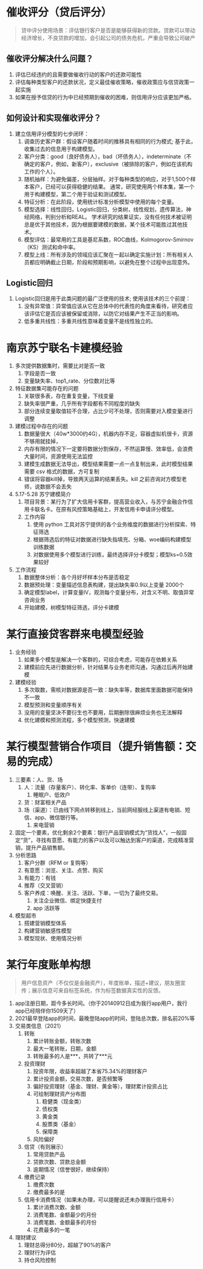 # 催收评分（贷后评分）
> 贷中评分使用场景：评估银行客户是否是能够获得新的贷款。贷款可以带动经济增长，不良贷款的增加，会引起公司的债务危机，严重会导致公司破产
## 催收评分解决什么问题？
1. 评估已经违约的且需要做催收行动的客户的还款可能性
2. 评估每种类型客户的还款状况，定义最佳催收策略，催收政策应与信贷政策一起实施
3. 如果在授予信贷的行为中已经预期到催收的困难，则信用评分应该更加严格。

## 如何设计和实现催收评分？
1. 建立信用评分模型的七步闭环：
    1. 调查历史客户群：假设客户随着时间的推移具有相同的行为模式; 基于此，收集过去的信息用于构建模型。
    2. 客户分类：good（良好债务人），bad（坏债务人），indeterminate（不确定的客户，例如，新客户），exclusive（被排除的客户，例如在该机构工作的个人）。
    3. 随机抽样：为避免偏差，分层抽样。对于每种类型的响应，对于1,500个样本客户，已经可以获得稳健的结果。 通常，研究使用两个样本集，第一个用于构建模型，第二个用于验证和测试模型。
    4. 特征分析：在此阶段，使用统计标准分析模型中使用的每个变量。
    5. 模型选择：线性回归，Logistic回归，分类树，线性规划，遗传算法，神经网络，判别分析和REAL。 学术研究的结果证实，没有任何技术被证明总是优于其他技术，因为根据要建模的数据，某个技术可能胜过其他技术。
    6. 模型评估：最常用的工具是基尼系数，ROC曲线，Kolmogorov-Smirnov（KS）测试和命中率。
    7. 模型上线：所有涉及的领域应该汇聚在一起以确定实施计划：所有相关人员都应明确截止日期，阶段和预期影响，以避免在整个过程中出现意外。

## Logistic回归
1. Logistic回归是用于此类问题的最广泛使用的技术; 使用该技术的三个前提：
    1. 没有异常值：异常值应该从它在总体中的代表性的角度来看待，研究者应该评估它是否应该被保留或消除，以防它对结果产生不正当的影响。
    2. 低多重共线性：多重共线性意味着变量不是线性独立的。

# 南京苏宁联名卡建模经验
1. 多次提供数据集时，需要比对是否一致
    1. 字段是否一致
    2. 变量缺失率、top1_rate、分位数对比等
2. 特征数据集可能存在的问题
    1. 关联很多表，存在重复变量，下线变量
    2. 缺失率很严重，几乎所有字段都有不同程度的缺失
    3. 部分连续变量取值较不合理，占比少可不处理，否则需要对入模变量进行调整
3. 建模过程中存在的问题
    1. 数据量很大（40w*3000约4G），机器内存不足，容器虚拟机很卡，资源不够用就挂掉，
    2. 内存有限的情况下一定要将数据分割保存，不然运算慢、效率低，会浪费大量时间，资源使用无法监控
    3. 建模生成数据无法导出，模型结果需要一点一点复制出来，此时模型结果需要 csv 格式的数据，方可复制
    4. 错误将容器kill掉，导致两天运算的结果丢失。kill 之前咨询对方模型老师，说数据不会丢失
4. 5.17-5.28 苏宁建模简介
    1. 项目背景：某行为了扩大信用卡客群，提高营业收入，与苏宁金融合作信用卡联名卡。在原有风控策略基础上，开发信用卡申请评分模型。
    2. 工作内容
        1. 使用 python 工具对苏宁提供的各个业务维度的数据进行分析探索、特征筛选
        2. 根据筛选后的特征对数据进行缺失指填充、分箱、woe编码构建模型训练数据
        3. 对数据使用多个模型进行训练，最终选择评分卡模型；模型ks=0.5效果较好
5. 工作流程
    1. 数据整体分析：各个月好坏样本分布是否稳定
    2. 数据预处理：变量描述信息表构建，提出缺失率0.9以上变量 2000个
    3. 确定模型label，计算变量IV，观测每个变量分布，对含义不明、取值异常咨询业务
    4. 开始建模，树模型特征筛选，评分卡建模

# 某行直接贷客群来电模型经验
1. 业务经验
    1. 如果多个模型是解决一个客群的，可综合考虑，可能存在依赖关系
    2. 建模前应先进行数据分析，针对结果与业务老师沟通，沟通过后再开始建模
2. 建模经验
    1. 多次取数，需核对数据源是否一致：缺失率等，数据库里面数据可能保持不一致
    2. 模型预测和变量顺序有关
    3. 没用的变量坚决不要衍生也不要用，后期删除很麻烦业务也无法解释
    4. 优化建模和预测流程，多个模型预测，快速建模

# 某行模型营销合作项目（提升销售额：交易的完成）
1. 三要素：人、货、场
    1. 人：流量（存量客户）、转化率、客单价（连带）、复购率
        1. 睡眠户、低效户
    2. 货：财富相关产品
    3. 场（渠道）：已由线下网点转移到线上，当前网经服线上渠道有电销、短信、app、微信银行等。
        1. 来电营销
2. 固定一个要素，优化剩余2个要素：银行产品营销模式为“货找人”，一般固定“货”，寻找有意愿、有能力的客户以及可以触达到客户的渠道，完成精准营销，提升产品销售额。
3. 分析思路
    1. 客户分群（RFM or 复购等）
    2. 有意愿：浏览、关注、点赞、购买
    3. 有能力：有钱
    4. 推荐（交叉营销）
    5. 客户养成：唤醒、关注、活跃、下单，一切为了最终交易。
        1. 关注企业微信、绑定快捷支付
        2. app 活跃等
4. 模型超市
    1. 搭建营销模型体系
    2. 构建营销敏感性模型
    3. 模型现状、使用情况分析

# 某行年度账单构想

> 用户信息资产（不仅仅是金融资产），年度账单，描述+建议，朋友圈宣传；展示信息可来自标签系统，作为标签数据真实性的反馈。

1. app注册日期，距今多长时间。（你于20140912日成为我行app用户，我行app已经陪伴你1509天了）
2. 2021最早登陆app的时间，最晚登陆app的时间，登陆总次数，排名前20%等
3. 交易类信息（2021）
    1. 转账
        1. 累计转账金额，转账次数
        2. 最大一笔转账，日期，金额
        3. 转账最多的人是***，共转了***元
    2. 投资理财
        1. 投资年限，收益率超越了本省75.34%的理财客户
        2. 累计投资金额，交易次数，是否频繁等
        3. 偏好投资理财（基金、理财、黄金等），理财累计投资占比
        4. 可绘制理财资产分布图
            1. 稳健类（现金类）
            2. 债权类
            3. 黄金类
            4. 股票类（基金）
            5. 保障类
        5. 风险偏好
    3. 信贷（有则展示）
        1. 常用贷款产品
        2. 贷款次数、贷款总金额
        3. 逾期情况（信誉很好，继续保持）
    4. 缴费记录
        1. 缴费次数
        2. 缴费最多的是
    5. 信用卡消费情况（如果未办理，可以提醒说还未办理我行信用卡）
        1. 累计消费次数、金额
        2. 消费笔数、金额最少的月份
        3. 消费笔数、金额最多的月份
        4. 花费最多的一笔
4. 理财建议
    1. 理财总得分80分，超越了90%的客户
    2. 理财行为评估
    3. 持仓风险控制
